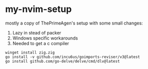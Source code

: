 # my-nvim-setup

mostly a copy of ThePrimeAgen's setup with some small changes:
1. Lazy in stead of packer
2. Windows specific workarounds
3. Needed to get a c compiler
```
winget install zig.zig
go install -v github.com/incu6us/goimports-reviser/v3@latest
go install github.com/go-delve/delve/cmd/dlv@latest
```

